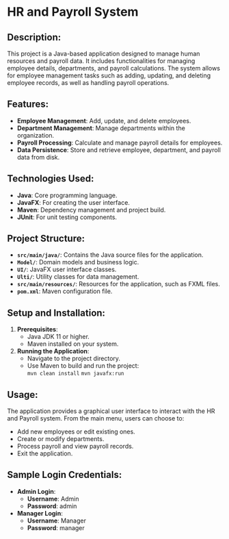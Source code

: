 # HR and Payroll System

## Description:
This project is a Java-based application designed to manage human resources and payroll data. It includes functionalities for managing employee details, departments, and payroll calculations. The system allows for employee management tasks such as adding, updating, and deleting employee records, as well as handling payroll operations.

## Features:
- **Employee Management**: Add, update, and delete employees.
- **Department Management**: Manage departments within the organization.
- **Payroll Processing**: Calculate and manage payroll details for employees.
- **Data Persistence**: Store and retrieve employee, department, and payroll data from disk.

## Technologies Used:
- **Java**: Core programming language.
- **JavaFX**: For creating the user interface.
- **Maven**: Dependency management and project build.
- **JUnit**: For unit testing components.

## Project Structure:
- **`src/main/java/`**: Contains the Java source files for the application.
- **`Model/`**: Domain models and business logic.
- **`UI/`**: JavaFX user interface classes.
- **`Ulti/`**: Utility classes for data management.
- **`src/main/resources/`**: Resources for the application, such as FXML files.
- **`pom.xml`**: Maven configuration file.

## Setup and Installation:
1. **Prerequisites**:
    - Java JDK 11 or higher.
    - Maven installed on your system.
2. **Running the Application**:
    - Navigate to the project directory.
    - Use Maven to build and run the project:  
    `mvn clean install`
    `mvn javafx:run`

## Usage:
The application provides a graphical user interface to interact with the HR and Payroll system. From the main menu, users can choose to:

- Add new employees or edit existing ones.
- Create or modify departments.
- Process payroll and view payroll records.
- Exit the application.

## Sample Login Credentials:
- **Admin Login**:  
    - **Username**: Admin  
    - **Password**: admin  
- **Manager Login**:  
  - **Username**: Manager  
  - **Password**: manager    
